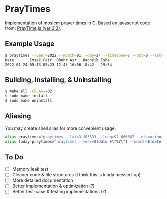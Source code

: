 # PrayTimes

Implementation of moslem prayer times in C. Based on javascript code from: [PrayTime.js (ver 2.3)](http://praytimes.org/code/).

## Example Usage

```sh
$ praytimes --year=2022 --month=01 --day=24 --timezone=7 --dst=0 --lat=3.58333 --long=97.666667 --elevation=0
Date       Imsak Fajr  Dhuhr Asr   Maghrib Isha
2022-01-24 05:13 05:23 12:43 16:06 18:42   19:54
```

## Building, Installing, & Uninstalling

```sh
$ make all -CFLAG=-O2
$ sudo make install
$ sudo make uninstall
```

## Aliasing

You may create shell alias for more convenient usage.

```sh
alias praytimes="praytimes --lat=3.583333 --long=97.666667 --elevation=0 --timezone=7 --dst=0"
alias today-praytimes="praytimes --year=$(date +\"%Y\") --month=$(date +\"%m\") --day=$(date +\"%d\")"
```

## To Do

- [ ] Memory leak test
- [ ] Cleaner code & file structures (I think this is kinda messed-up)
- [ ] More detailed documentation
- [ ] Better implementation & optimization (?)
- [ ] Better test-case & testing implementations (?)
